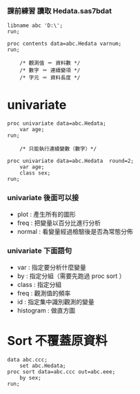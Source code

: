 ### 課前練習 讀取 Hedata.sas7bdat

```sas
libname abc 'D:\';
run;
```

```sas
proc contents data=abc.Hedata varnum;
run;

    /* 觀測值 ＝ 資料數 */
    /* 數字 ＝ 連續變項 */
    /* 字元 ＝ 資料長度 */
```

# univariate

```sas
proc univariate data=abc.Hedata;
    var age;
run;

    /* 只能執行連續變數（數字）*/
```

```sas
proc univariate data=abc.Hedata  round=2;
    var age;
    class sex;
run;
```

### univariate 後面可以接

- plot : 產生所有的圖形
- freq : 把變量以百分比進行分析
- normal : 看變量經過檢驗後是否為常態分佈

### univariate 下面語句

- var : 指定要分析什麼變量
- by : 指定分組（需要先跑過 proc sort ）
- class : 指定分組
- freq : 觀測值的頻率
- id : 指定集中識別觀測的變量
- histogram : 做直方圖

# Sort 不覆蓋原資料

```sas
data abc.ccc;
    set abc.Hedata;
proc sort data=abc.ccc out=abc.eee;
    by sex;
run;
```